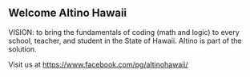 ## Welcome Altino Hawaii

VISION: to bring the fundamentals of coding (math and logic) to every school, teacher, and student in the State of Hawaii. Altino is part of the solution.


Visit us at https://www.facebook.com/pg/altinohawaii/ 
